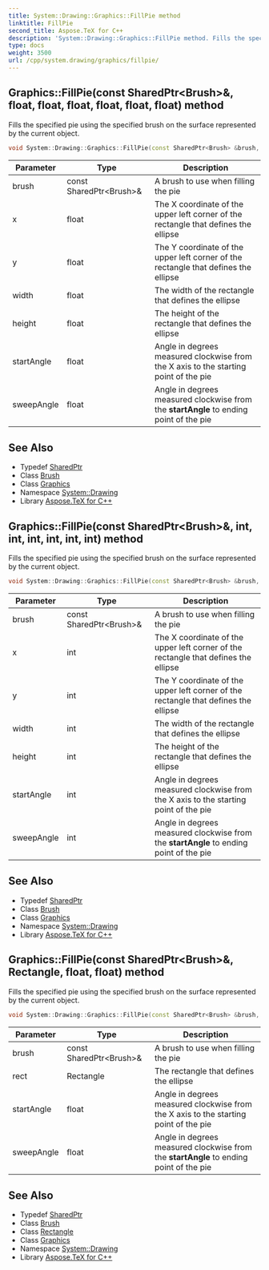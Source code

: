 ```yaml
---
title: System::Drawing::Graphics::FillPie method
linktitle: FillPie
second_title: Aspose.TeX for C++
description: 'System::Drawing::Graphics::FillPie method. Fills the specified pie using the specified brush on the surface represented by the current object in C++.'
type: docs
weight: 3500
url: /cpp/system.drawing/graphics/fillpie/
---
```

## Graphics::FillPie(const SharedPtr\<Brush\>\&, float, float, float, float, float, float) method


Fills the specified pie using the specified brush on the surface represented by the current object.

```cpp
void System::Drawing::Graphics::FillPie(const SharedPtr<Brush> &brush, float x, float y, float width, float height, float startAngle, float sweepAngle)
```


| Parameter | Type | Description |
| --- | --- | --- |
| brush | const SharedPtr\<Brush\>\& | A brush to use when filling the pie |
| x | float | The X coordinate of the upper left corner of the rectangle that defines the ellipse |
| y | float | The Y coordinate of the upper left corner of the rectangle that defines the ellipse |
| width | float | The width of the rectangle that defines the ellipse |
| height | float | The height of the rectangle that defines the ellipse |
| startAngle | float | Angle in degrees measured clockwise from the X axis to the starting point of the pie |
| sweepAngle | float | Angle in degrees measured clockwise from the **startAngle** to ending point of the pie |

## See Also

* Typedef [SharedPtr](../../../system/sharedptr/)
* Class [Brush](../../brush/)
* Class [Graphics](../)
* Namespace [System::Drawing](../../)
* Library [Aspose.TeX for C++](../../../)
## Graphics::FillPie(const SharedPtr\<Brush\>\&, int, int, int, int, int, int) method


Fills the specified pie using the specified brush on the surface represented by the current object.

```cpp
void System::Drawing::Graphics::FillPie(const SharedPtr<Brush> &brush, int x, int y, int width, int height, int startAngle, int sweepAngle)
```


| Parameter | Type | Description |
| --- | --- | --- |
| brush | const SharedPtr\<Brush\>\& | A brush to use when filling the pie |
| x | int | The X coordinate of the upper left corner of the rectangle that defines the ellipse |
| y | int | The Y coordinate of the upper left corner of the rectangle that defines the ellipse |
| width | int | The width of the rectangle that defines the ellipse |
| height | int | The height of the rectangle that defines the ellipse |
| startAngle | int | Angle in degrees measured clockwise from the X axis to the starting point of the pie |
| sweepAngle | int | Angle in degrees measured clockwise from the **startAngle** to ending point of the pie |

## See Also

* Typedef [SharedPtr](../../../system/sharedptr/)
* Class [Brush](../../brush/)
* Class [Graphics](../)
* Namespace [System::Drawing](../../)
* Library [Aspose.TeX for C++](../../../)
## Graphics::FillPie(const SharedPtr\<Brush\>\&, Rectangle, float, float) method


Fills the specified pie using the specified brush on the surface represented by the current object.

```cpp
void System::Drawing::Graphics::FillPie(const SharedPtr<Brush> &brush, Rectangle rect, float startAngle, float sweepAngle)
```


| Parameter | Type | Description |
| --- | --- | --- |
| brush | const SharedPtr\<Brush\>\& | A brush to use when filling the pie |
| rect | Rectangle | The rectangle that defines the ellipse |
| startAngle | float | Angle in degrees measured clockwise from the X axis to the starting point of the pie |
| sweepAngle | float | Angle in degrees measured clockwise from the **startAngle** to ending point of the pie |

## See Also

* Typedef [SharedPtr](../../../system/sharedptr/)
* Class [Brush](../../brush/)
* Class [Rectangle](../../rectangle/)
* Class [Graphics](../)
* Namespace [System::Drawing](../../)
* Library [Aspose.TeX for C++](../../../)
